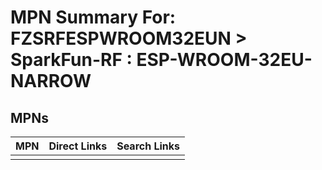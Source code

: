 



# MPN Summary For: FZSRFESPWROOM32EUN > SparkFun-RF : ESP-WROOM-32EU-NARROW

## MPNs
  

|MPN|Direct Links|Search Links|
| :--- | :--- | :--- |
||||
